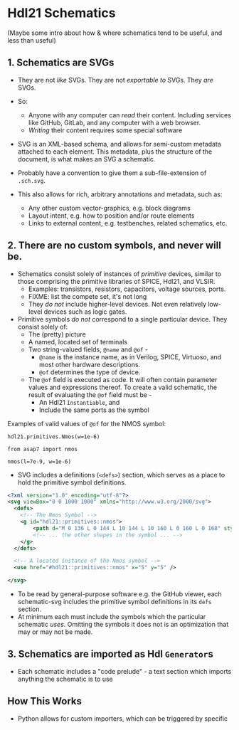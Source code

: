 
# Hdl21 Schematics 

(Maybe some intro about how & where schematics tend to be useful, and less than useful)


## 1. Schematics are SVGs

* They are not *like* SVGs. They are not *exportable to* SVGs. They *are* SVGs. 
* So: 
  * Anyone with any computer can *read* their content. Including services like GitHub, GitLab, and any computer with a web browser. 
  * *Writing* their content requires some special software


* SVG is an XML-based schema, and allows for semi-custom metadata attached to each element. This metadata, plus the structure of the document, is what makes an SVG a schematic. 
* Probably have a convention to give them a sub-file-extension of `.sch.svg`. 
* This also allows for rich, arbitrary annotations and metadata, such as: 
  * Any other custom vector-graphics, e.g. block diagrams
  * Layout intent, e.g. how to position and/or route elements
  * Links to external content, e.g. testbenches, related schematics, etc.


## 2. There are no custom symbols, **and never will be**.

* Schematics consist solely of instances of *primitive* devices, similar to those comprising the primitive libraries of SPICE, Hdl21, and VLSIR. 
  * Examples: transistors, resistors, capacitors, voltage sources, ports. 
  * FIXME: list the compete set, it's not long 
  * They *do not* include higher-level devices. Not even relatively low-level devices such as logic gates. 
* Primitive symbols *do not* correspond to a single particular device. They consist solely of: 
  * The (pretty) picture 
  * A named, located set of terminals 
  * Two string-valued fields, `@name` and `@of` - 
    * `@name` is the instance name, as in Verilog, SPICE, Virtuoso, and most other hardware descriptions. 
    * `@of` determines the type of device.
  * The `@of` field is executed as code. It will often contain parameter values and expressions thereof. To create a valid schematic, the result of evaluating the `@of` field must be - 
    * An Hdl21 `Instantiable`, and 
    * Include the same ports as the symbol 

Examples of valid values of `@of` for the NMOS symbol: 

```
hdl21.primitives.Nmos(w=1e-6)
```

```
from asap7 import nmos 

nmos(l=7e-9, w=1e-6)
```


* SVG includes a definitions (`<defs>`) section, which serves as a place to hold the primitive symbol definitions. 

```svg
<?xml version="1.0" encoding="utf-8"?>
<svg viewBox="0 0 1000 1000" xmlns="http://www.w3.org/2000/svg">
  <defs>
    <!-- The Nmos Symbol -->
    <g id="hdl21::primitives::nmos">
        <path d="M 0 136 L 0 144 L 10 144 L 10 160 L 0 160 L 0 168" style="..."/>
        <!-- ... the other shapes in the symbol ... -->
    </g>
  </defs>

  <!-- A located instance of the Nmos symbol -->
  <use href="#hdl21::primitives::nmos" x="5" y="5" />

</svg>
```

* To be read by general-purpose software e.g. the GitHub viewer, each schematic-svg includes the primitive symbol definitions in its `defs` section.
* At minimum each must include the symbols which the particular schematic *uses*. Omitting the symbols it does not is an optimization that may or may not be made. 


## 3. Schematics are imported as Hdl `Generator`s

* Each schematic includes a "code prelude" - a text section which imports anything the schematic is to use


## How This Works 

* Python allows for custom importers, which can be triggered by specific 